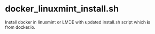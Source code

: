 # docker_linuxmint_install.sh
Install docker in linuxmint or LMDE with updated install.sh script which is from docker.io.
